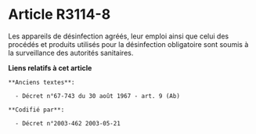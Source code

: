 # Article R3114-8

Les appareils de désinfection agréés, leur emploi ainsi que celui des procédés et produits utilisés pour la désinfection
obligatoire sont soumis à la surveillance des autorités sanitaires.

**Liens relatifs à cet article**

	**Anciens textes**:

	  - Décret n°67-743 du 30 août 1967 - art. 9 (Ab)

	**Codifié par**:

	  - Décret n°2003-462 2003-05-21
